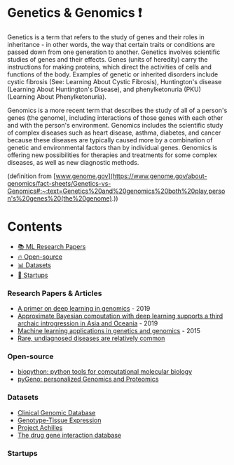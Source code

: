 # Genetics & Genomics :heavy_exclamation_mark:
Genetics is a term that refers to the study of genes and their roles in inheritance - in other words, the way that certain traits or conditions are passed down from one generation to another. Genetics involves scientific studies of genes and their effects. Genes (units of heredity) carry the instructions for making proteins, which direct the activities of cells and functions of the body. Examples of genetic or inherited disorders include cystic fibrosis (See: Learning About Cystic Fibrosis), Huntington's disease (Learning About Huntington's Disease), and phenylketonuria (PKU) (Learning About Phenylketonuria).

Genomics is a more recent term that describes the study of all of a person's genes (the genome), including interactions of those genes with each other and with the person's environment. Genomics includes the scientific study of complex diseases such as heart disease, asthma, diabetes, and cancer because these diseases are typically caused more by a combination of genetic and environmental factors than by individual genes. Genomics is offering new possibilities for therapies and treatments for some complex diseases, as well as new diagnostic methods.

(definition from [www.genome.gov](https://www.genome.gov/about-genomics/fact-sheets/Genetics-vs-Genomics#:~:text=Genetics%20and%20genomics%20both%20play,person's%20genes%20(the%20genome).))

# Contents 
- [:books: ML Research Papers](#research-papers)
- [:fire: Open-source](#open-source)
- [:bar_chart: Datasets](#datasets)
- [:eyes: Startups](#startups)

### Research Papers & Articles
- [A primer on deep learning in genomics](https://www.nature.com/articles/s41588-018-0295-5) - 2019
- [Approximate Bayesian computation with deep learning supports a third archaic introgression in Asia and Oceania](https://www.nature.com/articles/s41467-018-08089-7) - 2019
- [Machine learning applications in genetics and genomics](https://www.nature.com/articles/nrg3920) - 2015
- [Rare, undiagnosed diseases are relatively common](https://individualizedmedicineblog.mayoclinic.org/2019/04/16/rare-undiagnosed-diseases-are-relatively-common/#:~:text=As%20many%20as%2025%20million,rare%20diseases%20are%20relatively%20common)

### Open-source
- [biopython: python tools for computational molecular biology](https://github.com/biopython/biopython)
- [pyGeno: personalized Genomics and Proteomics](https://github.com/tariqdaouda/pyGeno)

### Datasets
- [Clinical Genomic Database](https://research.nhgri.nih.gov/CGD/)
- [Genotype-Tissue Expression](https://commonfund.nih.gov/GTEx/)
- [Project Achilles](https://portals.broadinstitute.org/achilles)
- [The drug gene interaction database](http://www.dgidb.org/)
### Startups

